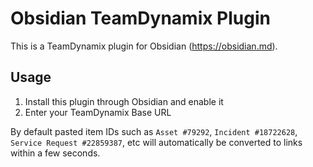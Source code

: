 # Obsidian TeamDynamix Plugin

This is a TeamDynamix plugin for Obsidian (https://obsidian.md).

## Usage

1. Install this plugin through Obsidian and enable it
2. Enter your TeamDynamix Base URL

By default pasted item IDs such as `Asset #79292`, `Incident #18722628`, `Service Request #22859387`, etc will automatically be converted to links within a few seconds.